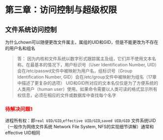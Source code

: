 # 第三章：访问控制与超级权限
## 文件系统访问控制
为什么chown可以随便更改文件属主，属组的UID和GID，但是不能更改为不存在的用户名和组名

> 答：
因为内核和文件系统以数字形式跟踪属主及组，它们并不使用文本名称。在最基本的情况下，用户标识号（User Identification Number, UID）会在/etc/passwd文件中被映射为用户名，组标识号（Group Identification Number, GID）会在/etc/group文件中被映射为组名（17章中描述了更复杂的选项）
UID和GID所对应的文本名仅仅是为了方便系统的人类用户（human user）使用。如果命令需要以人类可读的格式显示所有权信息，必须在相应的文件或数据库中查找每个名字


### <p style="color:red">待解决问题1</p>
进程所有权：即`real UID/GID`,`effective UID/GID`,`saved UID/GID`
文件系统UID（一般作为网络文件系统 Network File System, NFS的实现细节讲解）通常和effective UID相同

